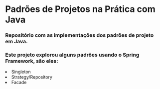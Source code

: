 <h1>Padrões de Projetos na Prática com Java</h1>
<h3>Repositório com as implementações dos padrões de projeto em Java.</h3>
<h3>Este projeto explorou alguns padrões usando o Spring Framework, são eles:</h3>
<li>Singleton</li>
<li>Strategy/Repository</li>
<li>Facade</li>
